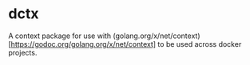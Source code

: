 # dctx

A context package for use with (golang.org/x/net/context)[https://godoc.org/golang.org/x/net/context]
to be used across docker projects.
